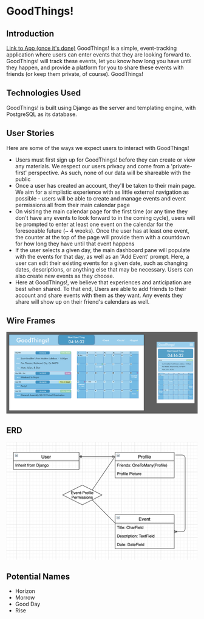 # GoodThings!

## Introduction
<a href='#' target='_blank'>Link to App (once it's done)</a>
GoodThings! is a simple, event-tracking application where users can enter events that they are looking forward to. GoodThings! will track these events, let you know how long you have until they happen, and provide a platform for you to share these events with friends (or keep them private, of course). GoodThings! 

## Technologies Used
GoodThings! is built using Django as the server and templating engine, with PostgreSQL as its database. 

## User Stories
Here are some of the ways we expect users to interact with GoodThings!

- Users must first sign up for GoodThings! before they can create or view any materials. We respect our users privacy and come from a 'private-first' perspective. As such, none of our data will be shareable with the public
- Once a user has created an account, they'll be taken to their main page. We aim for a simplistic experience with as little external navigation as possible - users will be able to create and manage events and event permissions all from their main calendar page
- On visiting the main calendar page for the first time (or any time they don't have any events to look forward to in the coming cycle), users will be prompted to enter at least one event on the calendar for the foreseeable future (~ 4 weeks). Once the user has at least one event, the counter at the top of the page will provide them with a countdown for how long they have until that event happens
- If the user selects a given day, the main dashboard pane will populate with the events for that day, as well as an 'Add Event' prompt. Here, a user can edit their existing events for a given date, such as changing dates, descriptions, or anything else that may be necessary. Users can also create new events as they choose. 
- Here at GoodThings!, we believe that experiences and anticipation are best when shared. To that end, Users are able to add friends to their account and share events with them as they want. Any events they share will show up on their friend's calendars as well. 

## Wire Frames

![Main User Page](/readme-assets/main-page.png)

## ERD

![Core ERD](/readme-assets/core-erd.png)

## Potential Names

- Horizon
- Morrow
- Good Day
- Rise